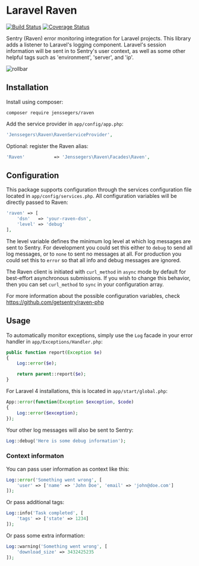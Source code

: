 Laravel Raven
==============

[![Build Status](http://img.shields.io/travis/jenssegers/laravel-raven.svg)](https://travis-ci.org/jenssegers/laravel-raven) [![Coverage Status](http://img.shields.io/coveralls/jenssegers/laravel-raven.svg)](https://coveralls.io/r/jenssegers/laravel-raven)

Sentry (Raven) error monitoring integration for Laravel projects. This library adds a listener to Laravel's logging component. Laravel's session information will be sent in to Sentry's user context, as well as some other helpful tags such as 'environment', 'server', and 'ip'.

![rollbar](https://www.getsentry.com/_static/getsentry/images/hero.png)

Installation
------------

Install using composer:

```
composer require jenssegers/raven
```

Add the service provider in `app/config/app.php`:

```php
'Jenssegers\Raven\RavenServiceProvider',
```

Optional: register the Raven alias:

```php
'Raven'           => 'Jenssegers\Raven\Facades\Raven',
```

Configuration
-------------

This package supports configuration through the services configuration file located in `app/config/services.php`. All configuration variables will be directly passed to Raven:

```php
'raven' => [
    'dsn'   => 'your-raven-dsn',
    'level' => 'debug'
],
```

The level variable defines the minimum log level at which log messages are sent to Sentry. For development you could set this either to `debug` to send all log messages, or to `none` to sent no messages at all. For production you could set this to `error` so that all info and debug messages are ignored.

The Raven client is initiated with `curl_method` in `async` mode by default for best-effort asynchronous submissions. If you wish to change this behavior, then you can set `curl_method` to `sync` in your configuration array.

For more information about the possible configuration variables, check https://github.com/getsentry/raven-php

Usage
-----

To automatically monitor exceptions, simply use the `Log` facade in your error handler in `app/Exceptions/Handler.php`:

```php
public function report(Exception $e)
{
    Log::error($e);

    return parent::report($e);
}
```

For Laravel 4 installations, this is located in `app/start/global.php`:

```php
App::error(function(Exception $exception, $code)
{
    Log::error($exception);
});
```

Your other log messages will also be sent to Sentry:

```php
Log::debug('Here is some debug information');
```

### Context informaton

You can pass user information as context like this:

```php
Log::error('Something went wrong', [
    'user' => ['name' => 'John Doe', 'email' => 'john@doe.com']
]);
```

Or pass additional tags:

```php
Log::info('Task completed', [
    'tags' => ['state' => 1234]
]);
```

Or pass some extra information:

```php
Log::warning('Something went wrong', [
    'download_size' => 3432425235
]);
```

